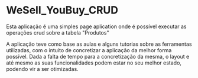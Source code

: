 # WeSell_YouBuy_CRUD
Esta aplicação é uma simples page aplication onde é possível executar as operações crud sobre a tabela "Produtos"

A aplicação teve como base as aulas e alguns tutorias sobre as ferramentas utilizadas, com o intuito de concretizar a aplicação da melhor forma possível. Dada a falta de tempo para a concretização da mesma, o layout e até mesmo as suas funcionalidades podem estar no seu melhor estado, podendo vir a ser otimizadas.

